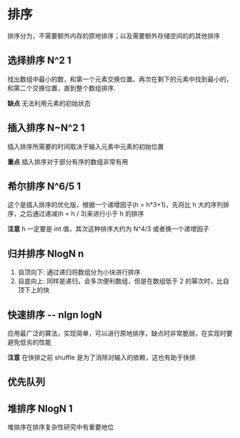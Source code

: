 # 排序

排序分为，不需要额外内存的原地排序；以及需要额外存储空间的的其他排序

## 选择排序 N^2  1

找出数组中最小的数，和第一个元素交换位置。再次在剩下的元素中找到最小的，和第二个交换位置，直到整个数组排序.

**缺点** 无法利用元素的初始状态

## 插入排序 N~N^2  1

插入排序所需要的时间取决于输入元素中元素的初始位置

**重点** 插入排序对于部分有序的数组非常有用

## 希尔排序 N^6/5  1

这个是插入排序的优化版，根据一个递增因子(h = h\*3+1)，先将比 h 大的序列排序，之后通过递减(h = h / 3)来进行小于 h 的排序

**注意** h 一定要是 int 值，其次这种排序大约为 N^4/3 或者换一个递增因子

## 归并排序 NlogN n

1.  自顶向下: 通过递归将数组分为小块进行排序
2.  自底向上: 同样是递归，会多次便利数组，但是在数组低于 2 的幂次时，比自顶下上的快

## 快速排序 -- nlgn logN

应用最广泛的算法，实现简单，可以进行原地排序，缺点时非常脆弱，在实现时要避免低劣的性能

**注意** 在快排之前 shuffle 是为了消除对输入的依赖，这也有助于快排

## 优先队列

## 堆排序  NlogN 1

堆排序在排序复杂性研究中有重要地位
